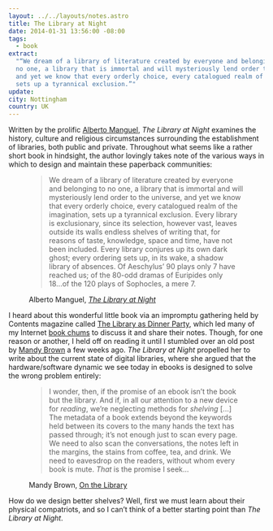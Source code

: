 ```yaml
---
layout: ../../layouts/notes.astro
title: The Library at Night
date: 2014-01-31 13:56:00 -08:00
tags:
  - book
extract:
  "“We dream of a library of literature created by everyone and belonging to
  no one, a library that is immortal and will mysteriously lend order to the universe,
  and yet we know that every orderly choice, every catalogued realm of the imagination,
  sets up a tyrannical exclusion.”"
update:
city: Nottingham
country: UK
---
```


Written by the prolific [Alberto Manguel](http://www.alberto.manguel.com/), _The Library at Night_ examines the history, culture and religious circumstances surrounding the establishment of libraries, both public and private. Throughout what seems like a rather short book in hindsight, the author lovingly takes note of the various ways in which to design and maintain these paperback communities:

<figure><blockquote><p>We dream of a library of literature created by everyone and belonging to no one, a library that is immortal and will mysteriously lend order to the universe, and yet we know that every orderly choice, every catalogued realm of the imagination, sets up a tyrannical exclusion. Every library is exclusionary, since its selection, however vast, leaves outside its walls endless shelves of writing that, for reasons of taste, knowledge, space and time, have not been included. Every library conjures up its own dark ghost; every ordering sets up, in its wake, a shadow library of absences. Of Aeschylus’ 90 plays only 7 have reached us; of the 80-odd dramas of Euripides only 18...of the 120 plays of Sophocles, a mere 7.</p></blockquote>
<figcaption class="cite"><p>Alberto Manguel, <em><a href="http://www.amazon.co.uk/Library-at-Night-Alberto-Manguel/dp/0300151306">The Library at Night</a></em></p></figcaption>
</figure>

I heard about this wonderful little book via an impromptu gathering held by Contents magazine called [The Library as Dinner Party](http://contentsmagazine.com/articles/the-library-as-dinner-party/), which led many of my Internet [book chums](https://twitter.com/robinrendle/status/380387882202320896) to discuss it and share their notes. Though, for one reason or another, I held off on reading it until I stumbled over an old post by [Mandy Brown](https://twitter.com/aworkinglibrary) a few weeks ago. _The Library at Night_ propelled her to write about the current state of digital libraries, where she argued that the hardware/software dynamic we see today in ebooks is designed to solve the wrong problem entirely:

<figure><blockquote><p>I wonder, then, if the promise of an ebook isn’t the book but the library. And if, in all our attention to a new device for <em>reading</em>, we’re neglecting methods for <em>shelving</em> [...] The metadata of a book extends beyond the keywords held between its covers to the many hands the text has passed through; it’s not enough just to scan every page. We need to also scan the conversations, the notes left in the margins, the stains from coffee, tea, and drink. We need to eavesdrop on the readers, without whom every book is mute. <em>That</em> is the promise I seek...</p></blockquote><figcaption class="cite"><p>Mandy Brown, <a href="http://aworkinglibrary.com/library/archives/on_the_library/">On the Library</a></p></figcaption></figure>

How do we design better shelves? Well, first we must learn about their physical compatriots, and so I can’t think of a better starting point than _The Library at Night_.
